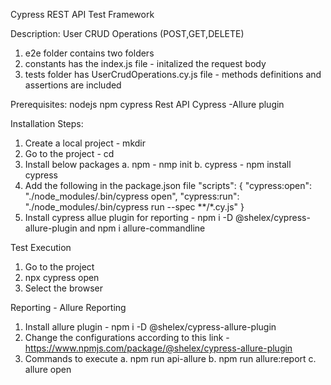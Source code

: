 Cypress REST API Test Framework

Description:
User CRUD Operations (POST,GET,DELETE)
1. e2e folder contains two folders
2. constants has the index.js file - initalized the request body 
3. tests folder has UserCrudOperations.cy.js  file - methods definitions and assertions are included

Prerequisites:
nodejs
npm
cypress
Rest API 
Cypress -Allure plugin

Installation Steps:
1. Create a local project - mkdir <project name>
2. Go to the project - cd <project name>
3. Install below packages
    a. npm - nmp init
    b. cypress - npm install cypress
4. Add the following in the package.json file
"scripts": {
    "cypress:open": "./node_modules/.bin/cypress open",
    "cypress:run": "./node_modules/.bin/cypress run --spec **/*.cy.js"
  }
5. Install cypress allue plugin for reporting - npm i -D @shelex/cypress-allure-plugin and npm i allure-commandline

Test Execution
1. Go to the project
2. npx cypress open
3. Select the browser

Reporting - Allure Reporting
1. Install allure plugin - npm i -D @shelex/cypress-allure-plugin
2. Change the configurations according to this link -https://www.npmjs.com/package/@shelex/cypress-allure-plugin
3. Commands to execute 
  a. npm run api-allure
  b. npm run allure:report
  c. allure open
